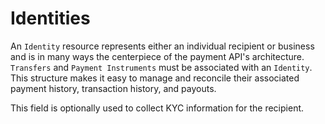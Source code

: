 # Identities

An `Identity` resource represents either an individual recipient or business and is in many ways the centerpiece of the payment API's architecture. `Transfers` and `Payment Instruments` must be associated with an `Identity`. This structure makes it easy to manage and reconcile their associated payment history, transaction history, and payouts.

This field is optionally used to collect KYC information for the recipient.
